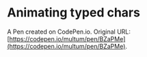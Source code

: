 # Animating typed chars

A Pen created on CodePen.io. Original URL: [https://codepen.io/multum/pen/BZaPMe](https://codepen.io/multum/pen/BZaPMe).

